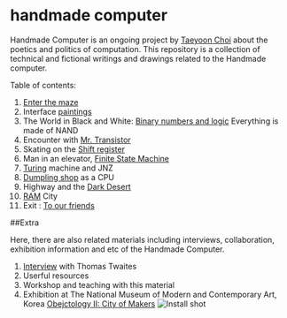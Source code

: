 # handmade computer
Handmade Computer is an ongoing project by [Taeyoon Choi](http://taeyoonchoi.com) about the poetics and politics of computation. This repository is a collection of technical and fictional writings and drawings related to the Handmade computer. 

Table of contents: 

1. [Enter the maze](https://github.com/tchoi8/handmadecomputer/tree/master/Entry)
2. Interface [paintings](https://github.com/tchoi8/handmadecomputer/tree/master/Interface)  
3. The World in Black and White: [Binary numbers and logic](https://github.com/tchoi8/handmadecomputer/tree/master/Binary) Everything is made of NAND
4. Encounter with [Mr. Transistor](https://github.com/tchoi8/handmadecomputer/tree/master/TTL) 
5.  Skating on the [Shift register](https://github.com/tchoi8/handmadecomputer/tree/master/ShiftRegister) 
6.  Man in an elevator, [Finite State Machine](https://github.com/tchoi8/handmadecomputer/tree/master/FSM) 
8.  [Turing](https://github.com/tchoi8/handmadecomputer/tree/master/Turing) machine and JNZ 
9.  [Dumpling shop](https://github.com/tchoi8/handmadecomputer/tree/master/Dumpling) as a CPU   
10.  Highway and the [Dark Desert](https://github.com/tchoi8/handmadecomputer/tree/master/DarkDesert)   
11. [RAM](https://github.com/tchoi8/handmadecomputer/tree/master/RAMcity) City 
12. Exit : [To our friends](https://github.com/tchoi8/handmadecomputer/tree/master/Exit)

##Extra

Here, there are also related materials including interviews, collaboration, exhibition information and etc of the Handmade Computer.  

1. [Interview](https://github.com/tchoi8/handmadecomputer/tree/master/Interview_Thomas) with Thomas Twaites
2. Userful resources 
3. Workshop and teaching with this material 
4. Exhibition at The National Museum of Modern and Contemporary Art, Korea [Obejctology II: City of Makers](https://www.flickr.com/photos/80913365@N04/sets/72157654066625211)
![Install shot](https://farm1.staticflickr.com/344/18308862959_f0d2f5c598_z.jpg)
